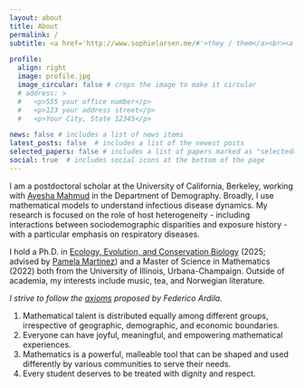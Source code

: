 ```yaml
---
layout: about
title: About
permalink: /
subtitle: <a href='http://www.sophielarsen.me/#'>they / them</a><br><a href="mailto:slarsen@berkeley.edu">slarsen (at) berkeley (dot) edu</a>

profile:
  align: right
  image: profile.jpg
  image_circular: false # crops the image to make it circular
  # address: >
  #   <p>555 your office number</p>
  #   <p>123 your address street</p>
  #   <p>Your City, State 12345</p>

news: false # includes a list of news items
latest_posts: false  # includes a list of the newest posts
selected_papers: false # includes a list of papers marked as "selected={true}"
social: true  # includes social icons at the bottom of the page
---
```


I am a postdoctoral scholar at the University of California, Berkeley, working with [Ayesha Mahmud](https://ayeshamahmud.github.io) in the Department of Demography. Broadly, I use mathematical models to understand infectious disease dynamics. My research is focused on the role of host heterogeneity - including interactions between sociodemographic disparities and exposure history - with a particular emphasis on respiratory diseases. 

I hold a Ph.D. in [Ecology, Evolution, and Conservation Biology](https://sib.illinois.edu/academics/graduate-programs/program-ecology-evolution-conservation-biology-peec) (2025; advised by [Pamela Martinez](https://mcb.illinois.edu/faculty/profile/pamelapm/)) and a Master of Science in Mathematics (2022) both from the University of Illinois, Urbana-Champaign. Outside of academia, my interests include music, tea, and Norwegian literature. 

*I strive to follow the [axioms](http://math.sfsu.edu/federico/Articles/noticesfinal.pdf) proposed by Federico Ardila.*

1. Mathematical talent is distributed equally among different groups, irrespective of geographic, demographic, and economic boundaries.
2. Everyone can have joyful, meaningful, and empowering mathematical experiences.
3. Mathematics is a powerful, malleable tool that can be shaped and used differently by various communities to serve their needs.
4. Every student deserves to be treated with dignity and respect.

